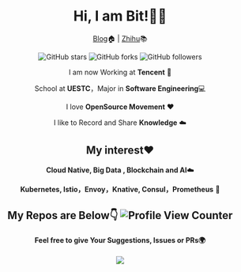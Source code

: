 
<div align="center">
  
# Hi, I am Bit!👨‍🎓
  
[Blog](https://www.liuxunzhuo.com)🏠  | [Zhihu](https://zhihu.com/people/liuxunzhuo)📚

![GitHub stars](https://img.shields.io/github/stars/Xunzhuo?style=social)
![GitHub forks](https://img.shields.io/github/forks/Xunzhuo/Algorithm-Guide?style=social)
![GitHub followers](https://img.shields.io/github/followers/Xunzhuo?style=social)

I am now Working at **Tencent** 🐧

School at **UESTC**，Major in **Software Engineering**💻

I love **OpenSource Movement** ❤️

I like to Record and Share **Knowledge** ☁️

## My interest❤️ 

**Cloud Native, Big Data , Blockchain and AI**☁️

**Kubernetes, Istio，Envoy，Knative, Consul，Prometheus** 🤖️

## My Repos are Below👇 ![Profile View Counter](https://komarev.com/ghpvc/?username=Xunzhuo)

#### Feel free to give Your Suggestions, Issues or PRs🌍

<img  src="https://github-readme-stats.vercel.app/api?username=Xunzhuo&show_icons=true&theme=tokyonight&icon_color=6392DF">

</div>

